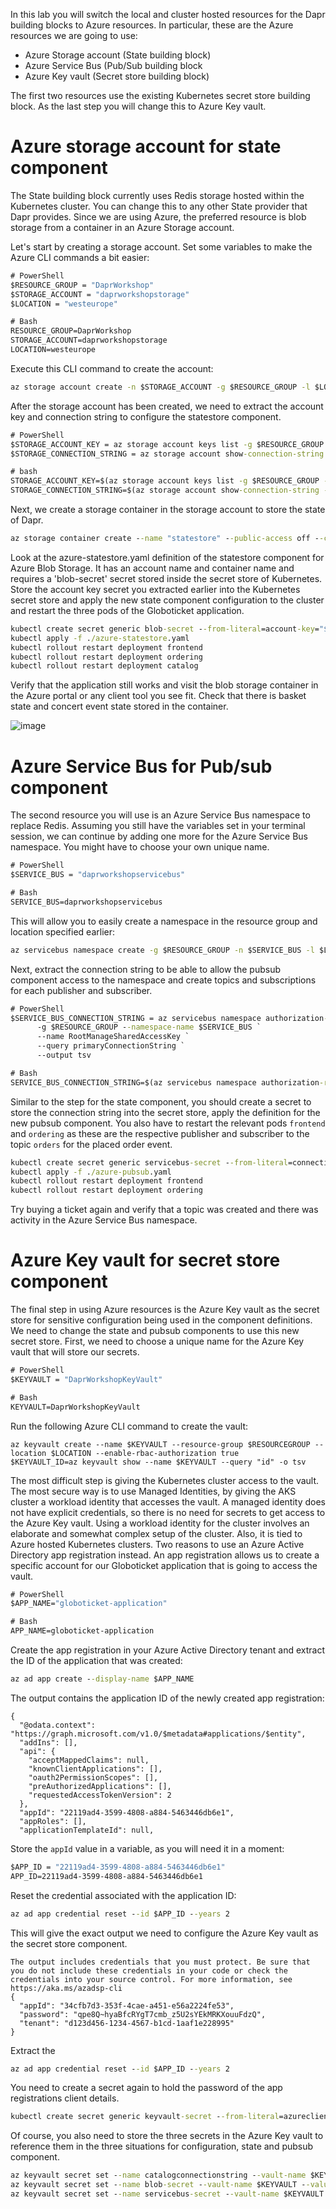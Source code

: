 In this lab you will switch the local and cluster hosted resources for the Dapr building blocks to Azure resources. In particular, these are the Azure resources we are going to use:
- Azure Storage account (State building block)
- Azure Service Bus (Pub/Sub building block
- Azure Key vault (Secret store building block)

The first two resources use the existing Kubernetes secret store building block. As the last step you will change this to Azure Key vault.

# Azure storage account for state component
The State building block currently uses Redis storage hosted within the Kubernetes cluster. You can change this to any other State provider that Dapr provides. Since we are using Azure, the preferred resource is blob storage from a container in an Azure Storage account.

Let's start by creating a storage account. Set some variables to make the Azure CLI commands a bit easier:

```cmd
# PowerShell
$RESOURCE_GROUP = "DaprWorkshop"
$STORAGE_ACCOUNT = "daprworkshopstorage"
$LOCATION = "westeurope"

# Bash
RESOURCE_GROUP=DaprWorkshop
STORAGE_ACCOUNT=daprworkshopstorage
LOCATION=westeurope
```

Execute this CLI command to create the account:
```cmd
az storage account create -n $STORAGE_ACCOUNT -g $RESOURCE_GROUP -l $LOCATION --sku Standard_LRS
```

After the storage account has been created, we need to extract the account key and connection string to configure the statestore component.
```cmd
# PowerShell
$STORAGE_ACCOUNT_KEY = az storage account keys list -g $RESOURCE_GROUP -n $STORAGE_ACCOUNT --query [0].value -o tsv
$STORAGE_CONNECTION_STRING = az storage account show-connection-string -n $STORAGE_ACCOUNT -g $RESOURCE_GROUP --query connectionString -o tsv

# bash
STORAGE_ACCOUNT_KEY=$(az storage account keys list -g $RESOURCE_GROUP -n $STORAGE_ACCOUNT --query [0].value -o tsv)
STORAGE_CONNECTION_STRING=$(az storage account show-connection-string -n $STORAGE_ACCOUNT -g $RESOURCE_GROUP --query connectionString -o tsv)
```

Next, we create a storage container in the storage account to store the state of Dapr.
```cmd
az storage container create --name "statestore" --public-access off --connection-string $STORAGE_CONNECTION_STRING
```

Look at the azure-statestore.yaml definition of the statestore component for Azure Blob Storage. It has an account name and container name and requires a 'blob-secret' secret stored inside the secret store of Kubernetes.
Store the account key secret you extracted earlier into the Kubernetes secret store and apply the new state component configuration to the cluster and restart the three pods of the Globoticket application.
```cmd
kubectl create secret generic blob-secret --from-literal=account-key="$STORAGE_ACCOUNT_KEY"
kubectl apply -f ./azure-statestore.yaml
kubectl rollout restart deployment frontend
kubectl rollout restart deployment ordering
kubectl rollout restart deployment catalog
```

Verify that the application still works and visit the blob storage container in the Azure portal or any client tool you see fit. Check that there is basket state and concert event state stored in the container.

![image](https://user-images.githubusercontent.com/5504642/231604970-3784faf8-db8b-4809-b9b1-0c17259221b2.png)

# Azure Service Bus for Pub/sub component
The second resource you will use is an Azure Service Bus namespace to replace Redis. Assuming you still have the variables set in your terminal session, we can continue by adding one more for the Azure Service Bus namespace. You might have to choose your own unique name.
```cmd
# PowerShell
$SERVICE_BUS = "daprworkshopservicebus"

# Bash
SERVICE_BUS=daprworkshopservicebus
```
This will allow you to easily create a namespace in the resource group and location specified earlier: 
```cmd
az servicebus namespace create -g $RESOURCE_GROUP -n $SERVICE_BUS -l $LOCATION --sku Standard
```

Next, extract the connection string to be able to allow the pubsub component access to the namespace and create topics and subscriptions for each publisher and subscriber.

```cmd
# PowerShell
$SERVICE_BUS_CONNECTION_STRING = az servicebus namespace authorization-rule keys list `
      -g $RESOURCE_GROUP --namespace-name $SERVICE_BUS `
      --name RootManageSharedAccessKey `
      --query primaryConnectionString `
      --output tsv

# Bash
SERVICE_BUS_CONNECTION_STRING=$(az servicebus namespace authorization-rule keys list -g $RESOURCE_GROUP --namespace-name $SERVICE_BUS --name RootManageSharedAccessKey --query primaryConnectionString --output tsv)
```

Similar to the step for the state component, you should create a secret to store the connection string into the secret store, apply the definition for the new pubsub component. You also have to restart the relevant pods `frontend` and `ordering` as these are the respective publisher and subscriber to the topic `orders` for the placed order event.
```cmd
kubectl create secret generic servicebus-secret --from-literal=connection-string="$SERVICE_BUS_CONNECTION_STRING"
kubectl apply -f ./azure-pubsub.yaml
kubectl rollout restart deployment frontend
kubectl rollout restart deployment ordering
```

Try buying a ticket again and verify that a topic was created and there was activity in the Azure Service Bus namespace.

# Azure Key vault for secret store component
The final step in using Azure resources is the Azure Key vault as the secret store for sensitive configuration being used in the component definitions. We need to change the state and pubsub components to use this new secret store.
First, we need to choose a unique name for the Azure Key vault that will store our secrets.
```cmd
# PowerShell
$KEYVAULT = "DaprWorkshopKeyVault"

# Bash
KEYVAULT=DaprWorkshopKeyVault
```
Run the following Azure CLI command to create the vault:
```
az keyvault create --name $KEYVAULT --resource-group $RESOURCEGROUP --location $LOCATION --enable-rbac-authorization true
$KEYVAULT_ID=az keyvault show --name $KEYVAULT --query "id" -o tsv
```

The most difficult step is giving the Kubernetes cluster access to the vault. The most secure way is to use Managed Identities, by giving the AKS cluster a workload identity that accesses the vault. A managed identity does not have explicit credentials, so there is no need for secrets to get access to the Azure Key vault. 
Using a workload identity for the cluster involves an elaborate and somewhat complex setup of the cluster. Also, it is tied to Azure hosted Kubernetes clusters. Two reasons to use an Azure Active Directory app registration instead. An app registration allows us to create a specific account for our Globoticket application that is going to access the vault. 
```cmd
# PowerShell
$APP_NAME="globoticket-application"

# Bash
APP_NAME=globoticket-application
```
Create the app registration in your Azure Active Directory tenant and extract the ID of the application that was created:
```cmd
az ad app create --display-name $APP_NAME
```
The output contains the application ID of the newly created app registration:
```
{
  "@odata.context": "https://graph.microsoft.com/v1.0/$metadata#applications/$entity",
  "addIns": [],
  "api": {
    "acceptMappedClaims": null,
    "knownClientApplications": [],
    "oauth2PermissionScopes": [],
    "preAuthorizedApplications": [],
    "requestedAccessTokenVersion": 2
  },
  "appId": "22119ad4-3599-4808-a884-5463446db6e1",
  "appRoles": [],
  "applicationTemplateId": null,
```
Store the `appId` value in a variable, as you will need it in a moment:
```cmd
$APP_ID = "22119ad4-3599-4808-a884-5463446db6e1"
APP_ID=22119ad4-3599-4808-a884-5463446db6e1
```
Reset the credential associated with the application ID:
```cmd
az ad app credential reset --id $APP_ID --years 2 
```
This will give the exact output we need to configure the Azure Key vault as the secret store component. 
```
The output includes credentials that you must protect. Be sure that you do not include these credentials in your code or check the credentials into your source control. For more information, see https://aka.ms/azadsp-cli
{
  "appId": "34cfb7d3-353f-4cae-a451-e56a2224fe53",
  "password": "qpe8Q~hyaBfcRYgT7cmb_z5U2sYEkMRKXouuFdzQ",
  "tenant": "d123d456-1234-4567-b1cd-1aaf1e228995"
}
```

Extract the 
```cmd
az ad app credential reset --id $APP_ID --years 2
```

You need to create a secret again to hold the password of the app registrations client details.
```cmd
kubectl create secret generic keyvault-secret --from-literal=azureclientsecret="<password-of-app-registration>"
```

Of course, you also need to store the three secrets in the Azure Key vault to reference them in the three situations for configuration, state and pubsub component.
```cmd
az keyvault secret set --name catalogconnectionstring --vault-name $KEYVAULT --value "Event Catalog DB Connection string from Azure KeyVault"
az keyvault secret set --name blob-secret --vault-name $KEYVAULT --value $STORAGE_ACCOUNT_KEY
az keyvault secret set --name servicebus-secret --vault-name $KEYVAULT --value $SERVICE_BUS_CONNECTION_STRING
```

